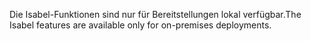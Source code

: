 <span data-ttu-id="f2a81-101">Die Isabel-Funktionen sind nur für Bereitstellungen lokal verfügbar.</span><span class="sxs-lookup"><span data-stu-id="f2a81-101">The Isabel features are available only for on-premises deployments.</span></span>
